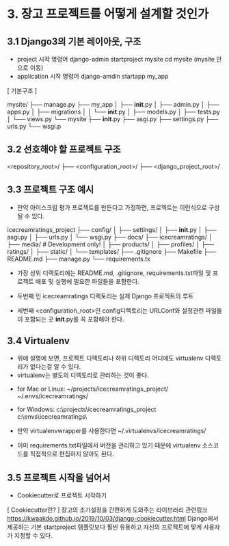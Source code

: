 
# 3. 장고 프로젝트를 어떻게 설계할 것인가


## 3.1 Django3의 기본 레이아웃, 구조

- project 시작 명령어
    django-admin startproject mysite
    cd mysite (mysite 안으로 이동)
- application 시작 명령어
    django-amdin startapp my_app

[ 기본구조 ]

mysite/
├── manage.py
├── my_app
│   ├── __init__.py
│   ├── admin.py
│   ├── apps.py
│   ├── migrations
│   │   └── __init__.py
│   ├── models.py
│   ├── tests.py
│   └── views.py
└── mysite
├── __init__.py
├── asgi.py
├── settings.py
├── urls.py
└── wsgi.p

## 3.2 선호해야 할 프로젝트 구조

<repository_root>/
├── <configuration_root>/
├── <django_project_root>/

## 3.3 프로젝트 구조 예시

- 만약 아이스크림 평가 프로젝트를 만든다고 가정하면,
프로젝트는 이런식으로 구성될 수 있다.

icecreamratings_project
├── config/
│   ├── settings/
│   ├── __init__.py
│   ├── asgi.py
│   ├── urls.py
│   └── wsgi.py
├── docs/
├── icecreamratings/
│   ├── media/ # Development only!
│   ├── products/
│   ├── profiles/
│   ├── ratings/
│   ├── static/
│   └── templates/
├── .gitignore
├── Makefile
├── README.md
├── manage.py
└── requirements.tx

- 가장 상위 디렉토리에는 README.md, .gitignore, requirements.txt파일 및 프로젝트 배포 및 실행에 필요한 파일들을 포함한다.

- 두번째 <django-project-root>인 icecreamratings 디렉토리는 실제 Django 프로젝트의 루트

- 세번째 <configuration_root>인 config디렉토리는
URLConf와 설정관련 파일들이 포함되는 곳
__init__.py를 꼭 포함해야 한다.

## 3.4 Virtualenv

- 위에 설명에 보면, 프로젝트 디렉토리나 하위 디렉토리 어디에도 virtualenv 디렉토리가 없다는걸 알 수 있다.
- virtualenv는 별도의 디렉토리로 관리하는 것이 좋다.

* for Mac or Linux:
~/projects/icecreamratings_project/
~/.envs/icecreamratings/

* for Windows:
c:\projects\icecreamratings_project\
c:\envs\icecreamratings\

* 만약 virtualenvwrapper를 사용한다면
~/.virtualenvs/icecreamratings/

- 이미 requirements.txt파일에서 버전을 관리하고 있기 때문에 virtualenv 소스코드를 직접적으로 편집하지 않아도 된다.

## 3.5 프로젝트 시작을 넘어서
- Cookiecutter로 프로젝트 시작하기

[ Cookiecutter란? ]
장고의 초기설정을 간편하게 도와주는 라이브러리
관련링크
https://kwaakdo.github.io/2019/10/03/django-cookiecutter.html
Django에서 제공하는 기본 startproject 템플릿보다 훨씬 유용하고 자신의 프로젝트에 맞게 사용자가 지정할 수 있다.
